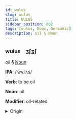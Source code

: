 ```yaml
---
id: wulus
slug: wulus
title: WULUS
sidebar_position: 802
tags: [wulus, Noun, Germanic]
description: oil § Noun
---
```


### wulus&emsp;<span kind="abugida">ʒʃʓ́ʃ</span>

*oil* **§** [Noun](../../tags/Noun)

**IPA**: /ˈwʌ.lʌs/

**Verb**: to be oil

**Noun**: oil

**Modifier**: oil-related

<details>
    <summary>Origin</summary>
    Luxembourgish Ueleg [ˈuə̯.ləɕ]<br/>
    <em>Germanic Language Family</em>
</details>